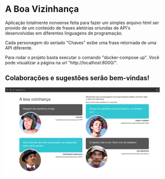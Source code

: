 # A Boa Vizinhança

Aplicação totalmente nonsense feita para fazer um simples arquivo html ser provido de um conteúdo de frases aletórias oriundas de API's desenvolvidas em diferentes linguagens de programação. 

Cada personagem do seriado "Chaves" exibe uma frase retornada de uma API diferente. 

Para rodar o projeto basta executar o comando "docker-compose up". Você pode visualizar a página na url "http://localhost:8000/".

## Colaborações e sugestões serão bem-vindas! 

![alt](screenshot.jpg)
